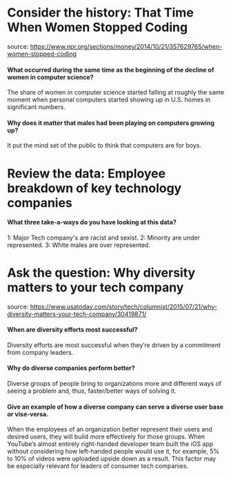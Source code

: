 
# Consider the history: That Time When Women Stopped Coding

source: https://www.npr.org/sections/money/2014/10/21/357629765/when-women-stopped-coding

#### What occurred during the same time as the beginning of the decline of women in computer science?

The share of women in computer science started falling at roughly the same moment when personal computers started showing up in U.S. homes in significant numbers.


#### Why does it matter that males had been playing on computers growing up?

It put the mind set of the public to think that computers are for boys. 

# Review the data: Employee breakdown of key technology companies

#### What three take-a-ways do you have looking at this data?

1: Major Tech company's are racist and sexist.
2: Minority are under represented.
3: White males are over represented.

# Ask the question: Why diversity matters to your tech company

source: https://www.usatoday.com/story/tech/columnist/2015/07/21/why-diversity-matters-your-tech-company/30419871/

#### When are diversity efforts most successful?

Diversity efforts are most successful when they’re driven by a commitment from company leaders.

#### Why do diverse companies perform better?

Diverse groups of people bring to organizations more and different ways of seeing a problem and, thus, faster/better ways of solving it.

#### Give an example of how a diverse company can serve a diverse user base or vise-versa.

When the employees of an organization better represent their users and desired users, they will build more effectively for those groups. When YouTube’s almost entirely right-handed developer team built the iOS app without considering how left-handed people would use it, for example, 5% to 10% of videos were uploaded upside down as a result. This factor may be especially relevant for leaders of consumer tech companies.
